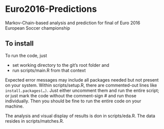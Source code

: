 # Euro2016-Predictions
Markov-Chain-based analysis and prediction for final of Euro 2016 European Soccer championship


## To install
To run the code, just 
- set working directory to the git’s root folder and
- run scripts/main.R from that context

Expected error messages may include all packages needed but not present on your system. Within scripts/setup.R, there are commented-out lines like `install.packages(…)`. Just either uncomment them and run the entire script; or just mark the code without the comment-sign # and run those individually. Then you should be fine to run the entire code on your machine.

The analysis and visual display of results is don in scripts/eda.R. The data resides in scripts/matches.R.


